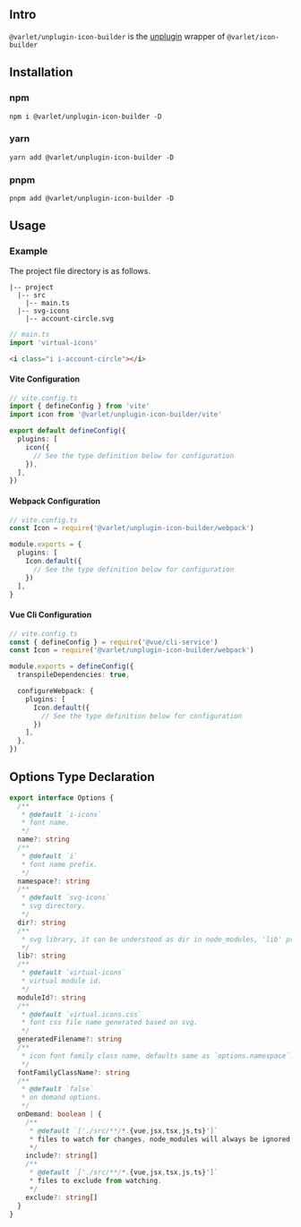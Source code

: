 ## Intro

`@varlet/unplugin-icon-builder` is the [unplugin](https://github.com/unjs/unplugin) wrapper of `@varlet/icon-builder`

## Installation

### npm

```shell
npm i @varlet/unplugin-icon-builder -D
```

### yarn

```shell
yarn add @varlet/unplugin-icon-builder -D
```

### pnpm

```shell
pnpm add @varlet/unplugin-icon-builder -D
```

## Usage

### Example

The project file directory is as follows.

```
|-- project
  |-- src
    |-- main.ts
  |-- svg-icons
    |-- account-circle.svg
```

```ts
// main.ts
import 'virtual-icons'
```

```html
<i class="i i-account-circle"></i>
```

#### Vite Configuration

```ts
// vite.config.ts
import { defineConfig } from 'vite'
import icon from '@varlet/unplugin-icon-builder/vite'

export default defineConfig({
  plugins: [
    icon({
      // See the type definition below for configuration
    }),
  ],
})
```

#### Webpack Configuration

```ts
// vite.config.ts
const Icon = require('@varlet/unplugin-icon-builder/webpack')

module.exports = {
  plugins: [
    Icon.default({ 
      // See the type definition below for configuration
    })
  ],
}
```

#### Vue Cli Configuration

```ts
// vite.config.ts
const { defineConfig } = require('@vue/cli-service')
const Icon = require('@varlet/unplugin-icon-builder/webpack')

module.exports = defineConfig({
  transpileDependencies: true,

  configureWebpack: {
    plugins: [
      Icon.default({ 
        // See the type definition below for configuration
      })
    ],
  },
})
```

## Options Type Declaration

```ts
export interface Options {
  /**
   * @default `i-icons`
   * font name.
   */
  name?: string
  /**
   * @default `i`
   * font name prefix.
   */
  namespace?: string
  /**
   * @default `svg-icons`
   * svg directory.
   */
  dir?: string
  /**
   * svg library, it can be understood as dir in node_modules, 'lib' priority is greater than dir.
   */
  lib?: string
  /**
   * @default `virtual-icons`
   * virtual module id.
   */
  moduleId?: string
  /**
   * @default `virtual.icons.css`
   * font css file name generated based on svg.
   */
  generatedFilename?: string
  /**
   * icon font family class name, defaults same as `options.namespace`.
   */
  fontFamilyClassName?: string
  /**
   * @default `false`
   * on demand options.
   */
  onDemand: boolean | {
    /**
     * @default `['./src/**/*.{vue,jsx,tsx,js,ts}']`
     * files to watch for changes, node_modules will always be ignored.
     */
    include?: string[]
    /**
     * @default `['./src/**/*.{vue,jsx,tsx,js,ts}']`
     * files to exclude from watching.
     */
    exclude?: string[] 
  }
}
```
